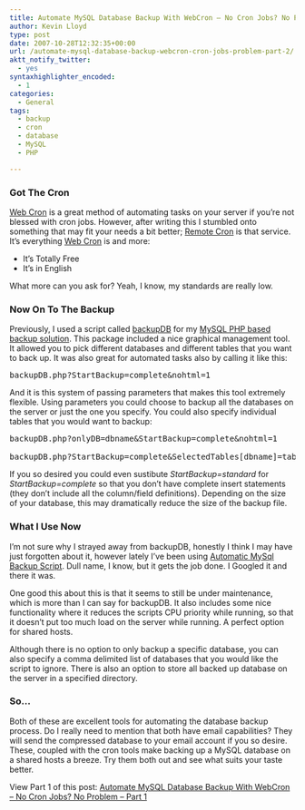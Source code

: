 ```yaml
---
title: Automate MySQL Database Backup With WebCron – No Cron Jobs? No Problem – Part 2
author: Kevin Lloyd
type: post
date: 2007-10-28T12:32:35+00:00
url: /automate-mysql-database-backup-webcron-cron-jobs-problem-part-2/
aktt_notify_twitter:
  - yes
syntaxhighlighter_encoded:
  - 1
categories:
  - General
tags:
  - backup
  - cron
  - database
  - MySQL
  - PHP

---
```

### Got The Cron

[Web Cron][1] is a great method of automating tasks on your server if you&#8217;re not blessed with cron jobs. However, after writing this I stumbled onto something that may fit your needs a bit better; [Remote Cron][2] is that service. It&#8217;s everything [Web Cron][3] is and more:

  * It&#8217;s Totally Free
  * It&#8217;s in English

What more can you ask for? Yeah, I know, my standards are really low.

### Now On To The Backup

Previously, I used a script called [backupDB][4] for my [MySQL PHP based backup solution][5]. This package included a nice graphical management tool. It allowed you to pick different databases and different tables that you want to back up. It was also great for automated tasks also by calling it like this:

<pre class="brush: php; title: ; notranslate" title="">backupDB.php?StartBackup=complete&nohtml=1</pre>

And it is this system of passing parameters that makes this tool extremely flexible. Using parameters you could choose to backup all the databases on the server or just the one you specify. You could also specify individual tables that you would want to backup:

<pre class="brush: php; title: ; notranslate" title="">backupDB.php?onlyDB=dbname&StartBackup=complete&nohtml=1

backupDB.php?StartBackup=complete&SelectedTables[dbname]=tablename&SelectedTables[otherdb]=othertable&nohtml=1</pre>

If you so desired you could even sustibute _StartBackup=standard_ for _StartBackup=complete_ so that you don&#8217;t have complete insert statements (they don&#8217;t include all the column/field definitions). Depending on the size of your database, this may dramatically reduce the size of the backup file.

### What I Use Now

I&#8217;m not sure why I strayed away from backupDB, honestly I think I may have just forgotten about it, however lately I&#8217;ve been using [Automatic MySql Backup Script][6]. Dull name, I know, but it gets the job done. I Googled it and there it was.

One good this about this is that it seems to still be under maintenance, which is more than I can say for backupDB. It also includes some nice functionality where it reduces the scripts CPU priority while running, so that it doesn&#8217;t put too much load on the server while running. A perfect option for shared hosts.

Although there is no option to only backup a specific database, you can also specify a comma delimited list of databases that you would like the script to ignore. There is also an option to store all backed up database on the server in a specified directory.

### So&#8230;

Both of these are excellent tools for automating the database backup process. Do I really need to mention that both have email capabilities? They will send the compressed database to your email account if you so desire. These, coupled with the cron tools make backing up a MySQL database on a shared hosts a breeze. Try them both out and see what suits your taste better.

View Part 1 of this post: [Automate MySQL Database Backup With WebCron &#8211; No Cron Jobs? No Problem &#8211; Part 1][1]

 [1]: https://webdevelopment2.com/automate-database-backup-webcron-cron-jobs-problem/
 [2]: http://www.remote-cron.com/
 [3]: http://webcron.org/index.php??=en
 [4]: http://www.silisoftware.com/scripts/index.php?scriptname=backupDB
 [5]: https://webdevelopment2.com/simple-mysql-database-backup/
 [6]: http://www.dagondesign.com/articles/automatic-mysql-backup-script/